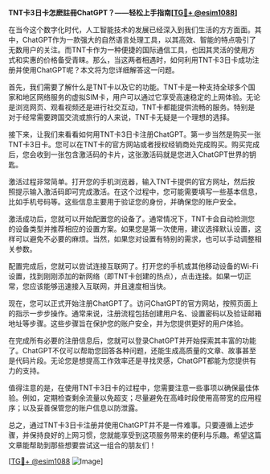 **TNT卡3日卡怎麽註冊ChatGPT？——轻松上手指南[[TG💪+ @esim1088](https://t.me/s/esim1088)]**

在当今这个数字化时代，人工智能技术的发展已经深入到我们生活的方方面面。其中，ChatGPT作为一款强大的自然语言处理工具，以其高效、智能的特点吸引了无数用户的关注。而TNT卡作为一种便捷的国际通信工具，也因其灵活的使用方式和实惠的价格备受青睐。那么，当这两者相遇时，如何利用TNT卡3日卡成功注册并使用ChatGPT呢？本文将为您详细解答这一问题。

首先，我们需要了解什么是TNT卡以及它的功能。TNT卡是一种支持全球多个国家和地区网络服务的虚拟SIM卡，用户可以通过它享受高速稳定的上网体验。无论是浏览网页、观看视频还是进行社交互动，TNT卡都能提供流畅的服务。特别是对于经常需要跨国交流或旅行的人来说，TNT卡无疑是一个理想的选择。

接下来，让我们来看看如何用TNT卡3日卡注册ChatGPT。第一步当然是购买一张TNT卡3日卡。您可以在TNT卡的官方网站或者授权经销商处完成购买。购买完成后，您会收到一张包含激活码的卡片，这张激活码就是您进入ChatGPT世界的钥匙。

激活过程非常简单。打开您的手机浏览器，输入TNT卡提供的官方网址，然后按照提示输入激活码即可完成激活。在这个过程中，您可能需要填写一些基本信息，比如手机号码等。这些信息主要用于验证您的身份，并确保您的账户安全。

激活成功后，您就可以开始配置您的设备了。通常情况下，TNT卡会自动检测您的设备类型并推荐相应的设置方案。如果您是第一次使用，建议选择默认设置，这样可以避免不必要的麻烦。当然，如果您对设置有特别的需求，也可以手动调整相关参数。

配置完成后，您就可以尝试连接互联网了。打开您的手机或其他移动设备的Wi-Fi设置，找到刚刚添加的新网络（即TNT卡创建的热点），点击连接。如果一切正常，您应该能够迅速接入互联网，并且速度相当快。

现在，您可以正式开始注册ChatGPT了。访问ChatGPT的官方网站，按照页面上的指示一步步操作。通常来说，注册流程包括创建用户名、设置密码以及验证邮箱地址等步骤。这些步骤旨在保护您的账户安全，并为您提供更好的用户体验。

在完成所有必要的注册信息后，您就可以登录ChatGPT并开始探索其丰富的功能了。ChatGPT不仅可以帮助您回答各种问题，还能生成高质量的文章、故事甚至是代码片段。无论您是想提高工作效率还是寻找灵感，ChatGPT都能为您提供有力的支持。

值得注意的是，在使用TNT卡3日卡的过程中，您需要注意一些事项以确保最佳体验。例如，定期检查剩余流量以免超支；尽量避免在高峰时段使用高带宽的应用程序；以及妥善保管您的账户信息以防泄露。

总之，通过TNT卡3日卡注册并使用ChatGPT并不是一件难事。只要遵循上述步骤，并保持良好的上网习惯，您就能享受到这项服务带来的便利与乐趣。希望这篇文章能帮助到那些想要尝试这一组合的朋友们！

[[TG💪+ @esim1088](https://t.me/s/esim1088) ![Image](https://i.postimg.cc/4NQfJmqS/Snipaste-2025-05-13-00-14-12.png)]